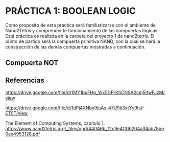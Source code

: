 # PRÁCTICA 1: BOOLEAN LOGIC

Como proposito de esta práctica será familiarizarse con el ambiente de Nand2Tetris y comprender le funcionamiento de las compuertas lógicas.
Está práctica es realizda en la carpeta del proyecto 1 de nand2tetris. El punto de partido será la compuerta primitiva NAND, con la cual se hará la construcción de las demás compuertas mostradas a continuación.

## Compuerta NOT




## Referencias

https://drive.google.com/file/d/1MY1buFHo_Wx5DPrKhCNSA2cm5ltwFJzM/view

https://drive.google.com/file/d/1dPj4XNby9iuAs-47U9k3xtYy9hJ-ET0T/view

The Element of Computing Systems, capítulo 1. https://www.nand2tetris.org/_files/ugd/44046b_f2c9e41f0b204a34ab78be0ae4953128.pdf
